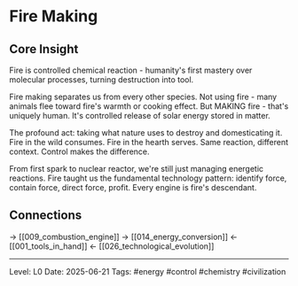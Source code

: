# Fire Making

## Core Insight
Fire is controlled chemical reaction - humanity's first mastery over molecular processes, turning destruction into tool.

Fire making separates us from every other species. Not using fire - many animals flee toward fire's warmth or cooking effect. But MAKING fire - that's uniquely human. It's controlled release of solar energy stored in matter.

The profound act: taking what nature uses to destroy and domesticating it. Fire in the wild consumes. Fire in the hearth serves. Same reaction, different context. Control makes the difference.

From first spark to nuclear reactor, we're still just managing energetic reactions. Fire taught us the fundamental technology pattern: identify force, contain force, direct force, profit. Every engine is fire's descendant.

## Connections
→ [[009_combustion_engine]]
→ [[014_energy_conversion]]
← [[001_tools_in_hand]]
← [[026_technological_evolution]]

---
Level: L0
Date: 2025-06-21
Tags: #energy #control #chemistry #civilization